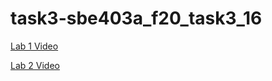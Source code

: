 # task3-sbe403a_f20_task3_16

[Lab 1 Video](https://youtu.be/ooNA0ugRL_A)

[Lab 2 Video](https://youtu.be/KjgLreEwmbk)
